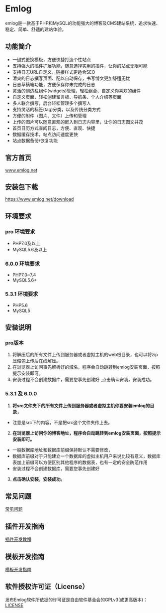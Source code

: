 # Emlog

emlog是一款基于PHP和MySQL的功能强大的博客及CMS建站系统，追求快速、稳定、简单、舒适的建站体验。


## 功能简介

* 一键式更换模板，方便快捷打造个性站点
* 支持强大的插件扩展功能，随意选择实用的插件，让你的站点无限可能
* 支持日志URL自定义，链接样式更适合SEO
* 清爽的日志撰写页面、配以自动保存，书写博文更加舒适无忧
* 日志草稿箱功能，方便保存你未完成的日志
* 灵活的侧边栏组件(widgets)管理，轻松组合、自定义你喜欢的组件
* 自定义页面，轻松创建留言板、导航条、个人介绍等页面
* 多人联合撰写，后台轻松管理多个撰写人
* 支持灵活的标签(tag)分类，以及传统分类方式
* 方便的附件（图片、文件）上传和管理
* 上传的图片可以随意直观的嵌入到日志内容里，让你的日志图文并茂
* 首页日历方式查阅日志，方便、直观、快捷
* 数据缓存技术，站点访问速度更快
* 站点数据备份/恢复功能


## 官方首页

www.emlog.net

## 安装包下载

https://www.emlog.net/download

## 环境要求

### pro 环境要求
* PHP7.0及以上
* MySQL5.6及以上

### 6.0.0 环境要求
* PHP7.0~7.4
* MySQL5.6+

### 5.3.1 环境要求
* PHP5.6
* MySQL5

## 安装说明

### pro版本
1. 将解压后的所有文件上传到服务器或者虚拟主机的web根目录，也可以将zip压缩包上传后在线解压。
2. 在浏览器上访问事先解析好的域名，程序会自动跳转到emlog安装页面，按照提示安装即可。
3. 安装过程不会创建数据库，需要您事先创建好 ,点击确认安装，安装成功。

### 5.3.1 及 6.0.0
1. **将src文件夹下的所有文件上传到服务器或者虚拟主机你要安装emlog的目录，**
* 注意是src下的内容，不是把src这个文件夹传上去。
2. **在浏览器上访问你的博客地址，程序会自动跳转到emlog安装页面，按照提示安装即可。**
* 一般数据库地址和数据库前缀保持默认不需要修改，
* 数据库前缀对于只能建立一个数据库的虚拟主机用户来说比较有意义，数据库表加上前缀可以方便区别其他程序的数据表，也有一定的安全防范作用
* 安装过程不会创建数据库，需要您事先创建好
3. **点击确认安装，安装成功。**


## 常见问题

[常见问题](https://gitee.com/snowsun/emlog-docs/blob/master/faq.md)

## 插件开发指南

[插件开发教程](https://gitee.com/snowsun/emlog-docs/blob/master/plugin.md)

## 模板开发指南

[模板开发指南](https://gitee.com/snowsun/emlog-docs/blob/master/template.md)


## 软件授权许可证（License）
发布Emlog软件所依据的许可证是自由软件基金会的GPLv3(或更高版本)：[LICENSE](/license.txt)
